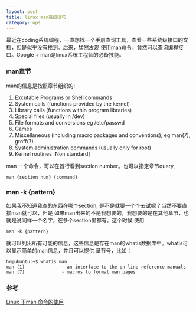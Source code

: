 ```yaml
---
layout: post
title: linux man高级技巧
category: ops 
---
```


最近在coding系统编程，一直想找一个手册查询工具，查看一些系统级接口的文档，但是似乎没有找到。后来，猛然发现
使用man命令，竟然可以查询编程接口。Google + man是linux系统工程师的必备技能。

### man章节
man的信息是按照章节组织的:

1. Excutable Programs or Shell commands
2. System calls (functions provided by the kernel)
3. Library calls (functions within program libraries)
4. Special files (usually in /dev)
5. File formats and conversions eg /etc/passwd 
6. Games
7. Miscellaneous (including macro packages and conventions), eg man(7), groff(7)
8. System administration commands (usually only for root)
9. Kernel routines [Non standard]

man 一个命令，可以在首行看到section number。也可以指定章节query,
```
man {section num} {command}
```

### man -k {pattern}
如果我不知道我查的东西在哪个section, 是不是就要一个个去试呢？当然不要直接man就可以，但是
如果man出来的不是我想要的，我想要的是在其他章节，也就是说同样一个名字，在多个section里都有。这个时候
使用:
```
man -k {pattern}
```
就可以列出所有可能的信息，这些信息是存在man的whatis数据库中。whatis可以显示简单的man信息，并且可以提供
章节号，比如：
```
hr@ubuntu:~$ whatis man
man (1)              - an interface to the on-line reference manuals
man (7)              - macros to format man pages
```


### 参考
[Linux 下man 命令的使用 ](http://blog.csdn.net/zaishaoyi/article/details/20243867)
